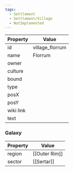 ```yaml
---
tags:
  - Settlement
  - Settlement/Village
  - NotImplemented
---
```


| Property  | Value           |
| --------- | --------------- |
| id        | village_florrum |
| name      | Florrum         |
| owner     |                 |
| culture   |                 |
| bound     |                 |
| type      |                 |
| posX      |                 |
| posY      |                 |
| wiki link |                 |
| text      |                 |

### Galaxy
| Property | Value         |
| -------- | ------------- |
| region   | [[Outer Rim]] |
| sector   | [[Sertar]]    |
